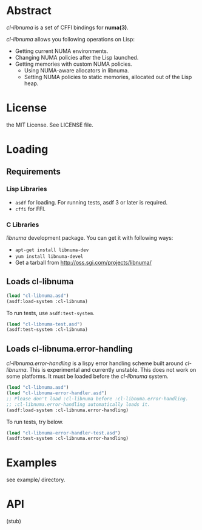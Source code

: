 # Abstract

*cl-libnuma* is a set of CFFI bindings for **numa(3)**.

*cl-libnuma* allows you following operations on Lisp:

- Getting current NUMA environments.
- Changing NUMA policies after the Lisp launched.
- Getting memories with custom NUMA policies.
  - Using NUMA-aware allocators in libnuma.
  - Setting NUMA policies to static memories, allocated out of the Lisp heap.


# License

the MIT License. See LICENSE file.


# Loading

## Requirements 

### Lisp Libraries

- `asdf` for loading. For running tests, asdf 3 or later is required.
- `cffi` for FFI.

### C Libraries

*libnuma* development package. You can get it with following ways:

- `apt-get install libnuma-dev`
- `yum install libnuma-devel`
- Get a tarball from http://oss.sgi.com/projects/libnuma/

## Loads cl-libnuma

```lisp
(load "cl-libnuma.asd")
(asdf:load-system :cl-libnuma)
```

To run tests, use `asdf:test-system`.

```lisp
(load "cl-libnuma-test.asd")
(asdf:test-system :cl-libnuma)
```

## Loads cl-libnuma.error-handling

*cl-libnuma.error-handling* is a lispy error handling scheme built
around *cl-libnuma*.  This is experimental and currently
unstable. This does not work on some platforms.
It must be loaded before the *cl-libnuma* system.

```lisp
(load "cl-libnuma.asd")
(load "cl-libnuma-error-handler.asd")
;; Please don't load :cl-libnuma before :cl-libnuma.error-handling. 
;; :cl-libnuma.error-handling automatically loads it.
(asdf:load-system :cl-libnuma.error-handling)
```

To run tests, try below.

```lisp
(load "cl-libnuma-error-handler-test.asd")
(asdf:test-system :cl-libnuma.error-handling)
```


# Examples

see example/ directory.


# API

(stub)


